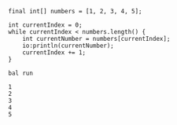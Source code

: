 ```ballerina
final int[] numbers = [1, 2, 3, 4, 5];

int currentIndex = 0;
while currentIndex < numbers.length() {
    int currentNumber = numbers[currentIndex];
    io:println(currentNumber);
    currentIndex += 1;
}
```
`bal run`

```plain
1
2
3
4
5
```